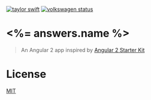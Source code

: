 [![taylor swift](https://img.shields.io/badge/secured%20by-taylor%20swift-brightgreen.svg)](https://twitter.com/SwiftOnSecurity)
[![volkswagen status](https://auchenberg.github.io/volkswagen/volkswargen_ci.svg?v=1)](https://github.com/auchenberg/volkswagen)

# <%= answers.name %>


> An Angular 2 app inspired by [Angular 2 Starter Kit](https://github.com/AngularClass/angular2-webpack-starter)

# License
 [MIT](/LICENSE)
